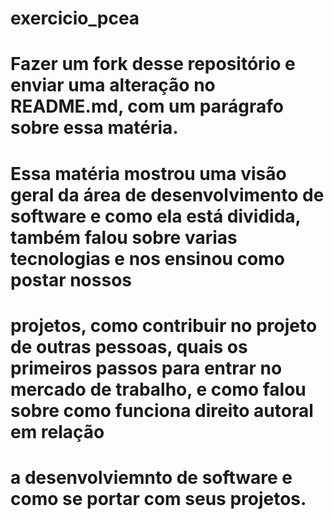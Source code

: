 # exercicio_pcea

# Fazer um fork desse repositório e enviar uma alteração no README.md, com um parágrafo sobre essa matéria.
# Essa matéria mostrou uma visão geral da área de desenvolvimento de software e como ela está dividida, também falou sobre varias tecnologias e nos ensinou como postar nossos 
# projetos, como contribuir no projeto de outras pessoas, quais os primeiros passos para entrar no mercado de trabalho, e como falou sobre como funciona direito autoral em relação
# a desenvolviemnto de software e como se portar com seus projetos.